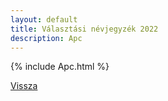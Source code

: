 ```yaml
---
layout: default
title: Választási névjegyzék 2022
description: Apc
---
```


{% include Apc.html %}

[Vissza](./)